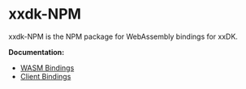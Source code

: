 # xxdk-NPM

xxdk-NPM is the NPM package for WebAssembly bindings for xxDK.

**Documentation:**
* [WASM Bindings](https://pkg.go.dev/gitlab.com/elixxir/xxdk-wasm/wasm)
* [Client Bindings](https://pkg.go.dev/gitlab.com/elixxir/client/bindings)
